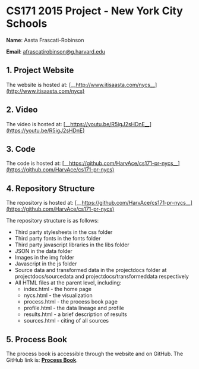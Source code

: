 CS171 2015 Project - New York City Schools
===

**Name**: Aasta Frascati-Robinson

**Email**: afrascatirobinson@g.harvard.edu

## 1. Project Website

The website is hosted at: [__http://www.itisaasta.com/nycs__](http://www.itisaasta.com/nycs)

## 2. Video

The video is hosted at: [__https://youtu.be/R5igJ2sHDnE__](https://youtu.be/R5igJ2sHDnE)

## 3. Code

The code is hosted at: [__https://github.com/HarvAce/cs171-pr-nycs__](https://github.com/HarvAce/cs171-pr-nycs)

## 4. Repository Structure

The repository is hosted at: [__https://github.com/HarvAce/cs171-pr-nycs__](https://github.com/HarvAce/cs171-pr-nycs)

The repository structure is as follows:
- Third party stylesheets in the css folder
- Third party fonts in the fonts folder
- Third party javascript libraries in the libs folder
- JSON in the data folder
- Images in the img folder
- Javascript in the js folder
- Source data and transformed data in the projectdocs folder at projectdocs/sourcedata and projectdocs/transformeddata respectively
- All HTML files at the parent level, including:
    - index.html - the home page
    - nycs.html - the visualization
    - process.html - the process book page
    - profile.html - the data lineage and profile
    - results.html - a brief description of results
    - sources.html - citing of all sources

## 5. Process Book

The process book is accessible through the website and on GitHub.  The GitHub link is: [__Process Book__](https://github.com/HarvAce/cs171-pr-nycs/blob/master/processbook_frascati-robinson.pdf).